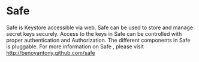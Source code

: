 Safe
===========
Safe is Keystore accessible via web.
Safe can be used to store and manage secret keys securely.
Access to the keys in Safe can be controlled with proper authentication and Authorization.
The different components in Safe is pluggable. For more information on Safe , please visit http://benoyantony.github.com/safe

